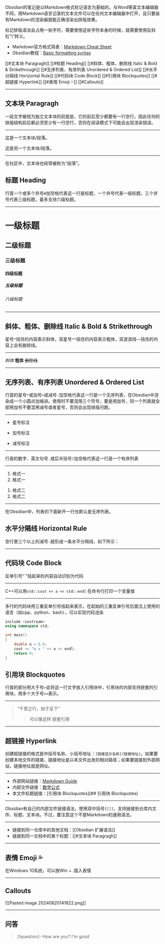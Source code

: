 Obsidian的笔记是以Markdown格式标记语言为基础的。与Word等富文本编辑器不同，用Markdown语言记录的文本文件可以在任何文本编辑器中打开，且只要装有Markdown的渲染器就能正确渲染出排版效果。

标记排版语法会占用一些字符，需要使用这些字符本身的时候，就需要使用反斜杠“\”转义。

- Markdown官方格式简表：[Markdown Cheat Sheet](https://www.markdownguide.org/cheat-sheet/)
- Obsidian教程：[Basic formatting syntax](https://help.obsidian.md/Editing+and+formatting/Basic+formatting+syntax)

[[#文本块 Paragragh]]
[[#标题 Heading]]
[[#斜体、粗体、删除线 Italic & Bold & Strikethrough]]
[[#无序列表、有序列表 Unordered & Ordered List]]
[[#水平分隔线 Horizontal Rule]]
[[#代码块 Code Block]]
[[#引用块 Blockquotes]]
[[#超链接 Hyperlink]]
[[#表情 Emoji 💦]]
[[#Callouts]]

---
## 文本块 Paragragh

一段文字被视为独立文本块的前提是，它的前后至少都要有一行空行，因此任何的排版结构前后都必须至少有一行空行，否则在阅读模式下可能会出现渲染错误。

---

这是一个文本块/段落。

这是另一个文本块/段落。

---

在社区中，文本块也经常被称为“段落”。

## 标题 Heading

行首一个或多个井号`#`加空格代表这一行是标题，一个井号代表一级标题，三个井号代表三级标题，最多支持六级标题。

---
# 一级标题
## 二级标题
### 三级标题
#### 四级标题
##### 五级标题
###### 六级标题
---
## 斜体、粗体、删除线 Italic & Bold & Strikethrough

星号`*`括住的内容表示斜体，双星号`**`括住的内容表示粗体，双波浪线`~~`括住的内容上会有删除线。

---

*斜体*
**粗体**
~~删除线~~

---
## 无序列表、有序列表 Unordered & Ordered List

行首的星号`*`或加号`+`或减号`-`加空格代表这一行是一个无序列表，在Obsidian中渲染成一个小圆点加缩进。使用时不要混用三个符号，要是用加号，同一个列表就全部用加号不要混用减号或者星号，否则会出现排版问题。

---

* 星号标注
+ 加号标注
- 减号标注

---

行首的数字、英文句号`.`或后半括号`)`加空格代表这一行是一个有序列表

---

1. 格式一
2. 格式一
1) 格式二
2) 格式二

---
在Obsidian中，列表的下面新开一行也默认是无序列表。

## 水平分隔线 Horizontal Rule

空行里三个以上的减号`-`就形成一条水平分隔线，如下所示：

---
## 代码块 Code Block

反单引号“\`”括起来的内容自动识别为代码

---

C++可以用`std::cout << a << std::endl` 在命令行打印一个变量值

---

多行的代码块用三重反单引号括起来表示，在起始的三重反单引号后面注上使用的语言（如cpp、python、bash），可以实现代码渲染

```cpp
include <iostream>
using namespace std;

int main()
{
	double a = 0.8;
	cout << "a = " << a << endl;
	return 0;
}
```

## 引用块 Blockquotes

行首的部分用大于号`>`会将这一行文字放入引用块中，引用块的内部支持嵌套的引用块，用多个大于号`>>`表示。

---
>“千里之行，始于足下”
>
>>可以像这样
>>嵌套引用
---

## 超链接 Hyperlink

创建超链接的格式是中括号名称、小括号地址：`[链接显示名称](链接地址)`。如果要创建本地文件的链接，链接地址是以本文件出发的相对路径；如果要链接到外部网站，链接地址就是网址。

---

+ 外部网站链接：[Markdown Guide](https://www.markdownguide.org/getting-started/)
+ 内部文件链接：[数学公式](LaTeX%20数学公式语法.md)
+ 本文件标题链接：[引用块 Blockquotes](## 引用块 Blockquotes)

---

Obsidian有自己的内部文件链接语法，使用双中括号`[[]]`，支持链接到仓库内文件、标题、文本块。不过，要注意这个不是Markdown的通用语法。

---

+ 链接到同一仓库中的其他文档：[[Obsidian 扩展语法]]
+ 链接到同一文档中的某个标题：[[#文本块 Paragragh]]

---
## 表情 Emoji 💦

在Windows 10系统，可以按Win + .插入表情


---
## Callouts 

![[Pasted image 20240820141822.png]]

---
## 问答

> [!question]- How are you?
> I'm good